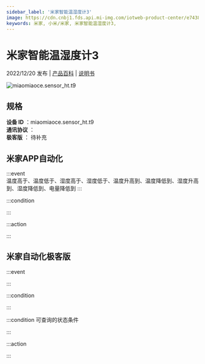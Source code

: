 ```yaml
---
sidebar_label: '米家智能温湿度计3'
image: https://cdn.cnbj1.fds.api.mi-img.com/iotweb-product-center/e74381666cbe00560a9597c9d55ec111_1664180153032.png?GalaxyAccessKeyId=AKVGLQWBOVIRQ3XLEW&Expires=9223372036854775807&Signature=mIusn6XQyAkCLeVeLj++feX0l8c=
keywords: 米家, 小米/米家, 米家智能温湿度计3, 
---
```

# 米家智能温湿度计3

2022/12/20 发布 | [产品百科](https://home.mi.com/webapp/content/baike/product/index.html?model=miaomiaoce.sensor_ht.t9/) | [说明书](https://home.mi.com/views/introduction.html?model=miaomiaoce.sensor_ht.t9&region=cn)

![miaomiaoce.sensor_ht.t9](https://cdn.cnbj1.fds.api.mi-img.com/iotweb-product-center/e74381666cbe00560a9597c9d55ec111_1664180153032.png?GalaxyAccessKeyId=AKVGLQWBOVIRQ3XLEW&Expires=9223372036854775807&Signature=mIusn6XQyAkCLeVeLj++feX0l8c=)

## 规格  
> 
**设备 ID** ：miaomiaoce.sensor_ht.t9  
**通讯协议** ：  
**极客版**  ： 待补充 


## 米家APP自动化  

:::event  
温度高于、温度低于、湿度高于、湿度低于、温度升高到、温度降低到、湿度升高到、湿度降低到、电量降低到
:::

:::condition  

:::

:::action   

:::

## 米家自动化极客版  

:::event  

:::

:::condition  

:::

:::condition 可查询的状态条件  

:::

:::action  

:::

        

